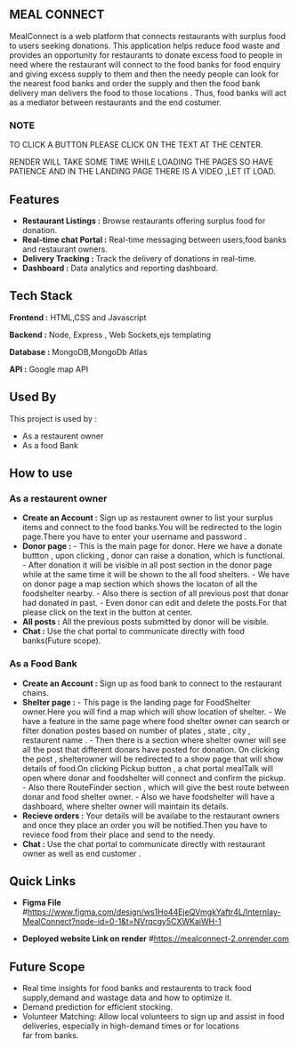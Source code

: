 
## MEAL CONNECT

MealConnect is a web platform that connects restaurants with surplus food to users seeking donations. 
This application helps reduce food waste and provides an opportunity for restaurants to donate excess food to people in need
where the restaurant will connect to the food banks for food enquiry and giving excess supply to them and then the needy people can look for the 
nearest food banks and order the supply and then the food bank delivery man delivers the food to those locations . 
Thus, food banks will act as a mediator between restaurants and the end costumer.

### NOTE

TO CLICK A BUTTON PLEASE CLICK ON THE TEXT AT THE CENTER.

RENDER  WILL TAKE SOME TIME WHILE LOADING THE PAGES SO HAVE PATIENCE AND IN THE LANDING PAGE THERE IS A VIDEO ,LET IT LOAD.

## Features

- **Restaurant Listings :** Browse restaurants offering surplus food for donation.
- **Real-time chat Portal :** Real-time messaging between users,food banks and restaurant owners.
- **Delivery Tracking :** Track the delivery of donations in real-time.
-  **Dashboard :** Data analytics and reporting dashboard.



## Tech Stack

**Frontend :** HTML,CSS and Javascript

**Backend :** Node, Express , Web Sockets,ejs templating

**Database :** MongoDB,MongoDb Atlas

**API :** Google map API



## Used By

This project is used by :

-  As a restaurent owner
- As a food Bank


## How to use

### As a restaurent owner

- **Create an Account :** Sign up as restaurent owner to list your surplus items and connect to the food banks.You will be redirected to the login page.There you have to enter your username and password .
- **Donor page :** - This is the main page for donor. Here we have a donate buttton , upon clicking , donor can raise a donation, which is functional.
                  - After donation it will be visible in all post section in the donor page while at the same time it will be shown to the all food shelters.
                  - We have  on donor page a map section which shows the locaton of all the foodshelter nearby.
                  - Also there is section of all previous post that donar had donated  in past.
                  - Even donor can edit and delete the posts.For that please click on the text in the button at center.
- **All posts :** All the previous posts submitted by donor will be visible.
- **Chat :** Use the chat portal to communicate directly with food banks(Future scope).


### As a Food Bank

- **Create an Account :** Sign up as food bank to connect to the restaurant chains.
- **Shelter page :** - This page is the landing page for FoodShelter owner.Here you will find a map which will show location of shelter.
                    - We have a feature in the same page where food shelter owner can search or filter donation postes based on number of plates , state , city , restaurent name .
                    - Then there is a section where shelter owner will see all the post that different donars have posted for donation. On clicking the post , shelterowner will be redirected to a show page that                         will show details of food.On clicking Pickup button , a chat portal mealTalk will open where donar and foodshelter will connect and confirm the pickup.
                    - Also there RouteFinder section , which will give the best route between donar and food shelter owner.
                    - Also we have foodshelter will have a dashboard, where shelter owner will maintain its details.
- **Recieve orders :** Your details will be availabe to the restaurant owners and once they place an order you will be notified.Then you have to reviece food from their place and send to the needy.
- **Chat :** Use the chat portal to communicate directly with restaurant owner as well as end customer .



## Quick Links
- **Figma File**
#https://www.figma.com/design/ws1Ho44EjeQVmgkYaftr4L/Internlay-MealConnect?node-id=0-1&t=NVrqcgy5CXWKaiWH-1

- **Deployed website Link on render**
#https://mealconnect-2.onrender.com
## Future Scope

- Real time insights for food banks and restaurents to track food supply,demand and wastage data and how to optimize it.
- Demand prediction for efficient stocking.
- Volunteer Matching: Allow local volunteers to sign up and assist in food deliveries, especially in high-demand times or for locations far from banks.


